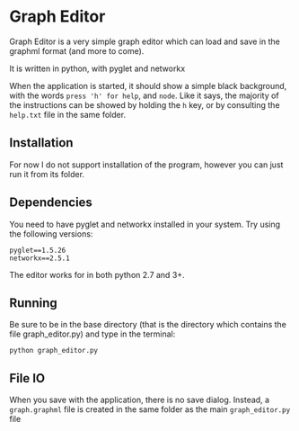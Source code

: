 # Graph Editor

Graph Editor is a very simple graph editor which can load and save in the
graphml format (and more to come).

It is written in python, with pyglet and networkx

When the application is started, it should show a simple black background, with the words `press 'h' for help`, and `node`. Like it says, the majority of the instructions can be showed by holding the `h` key, or by consulting the `help.txt` file in the same folder.

## Installation

For now I do not support installation of the program, however you can just
run it from its folder.

## Dependencies

You need to have pyglet and networkx installed in your system.
Try using the following versions:

```
pyglet==1.5.26
networkx==2.5.1
```

The editor works for in both python 2.7 and 3+.

## Running

Be sure to be in the base directory (that is the directory which contains
the file graph\_editor.py) and type in the terminal:

    python graph_editor.py

## File IO

When you save with the application, there is no save dialog. Instead, a `graph.graphml` file is created in the same folder as the main `graph_editor.py` file
